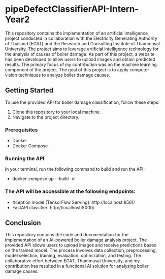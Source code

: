 # pipeDefectClassifierAPI-Intern-Year2
This repository contains the implementation of an artificial intelligence project conducted in collaboration with the Electricity Generating Authority of Thailand (EGAT) and the Research and Consulting Institute of Thammasat University. The project aims to leverage artificial intelligence technology for the analysis of causes of boiler damage. As part of this project, a website has been developed to allow users to upload images and obtain predicted results. The primary focus of my contribution was on the machine learning component of the project.
The goal of this project is to apply computer vision techniques to analyze boiler damage causes. 

## Getting Started
To use the provided API for boiler damage classification, follow these steps:
 1. Clone this repository to your local machine.
 2. Navigate to the project directory.
### Prerequisites
- Docker
- Docker Compose
### Running the API
In your terminal, run the following command to build and run the API:
- docker-compose up --build -d

### The API will be accessible at the following endpoints:
- Xception model (TensorFlow Serving): http://localhost:8501/
- FastAPI classifier: http://localhost:8000/
  
## Conclusion
This repository contains the code and documentation for the implementation of an AI-powered boiler damage analysis project. The provided API allows users to upload images and receive predictions based on the trained model. The process involves data collection, preprocessing, model selection, training, evaluation, optimization, and testing. The collaborative effort between EGAT, Thammasat University, and my contribution has resulted in a functional AI solution for analyzing boiler damage causes.

